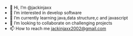 - 👋 Hi, I’m @jackinjaxx
- 👀 I’m interested in develop software
- 🌱 I’m currently learning java,data structure,c and javascript
- 💞️ I’m looking to collaborate on challenging projects
- 📫 How to reach me jackinjaxx2002@gmail.com

<!---
jackinjaxx/jackinjaxx is a ✨ special ✨ repository because its `README.md` (this file) appears on your GitHub profile.
You can click the Preview link to take a look at your changes.
--->
